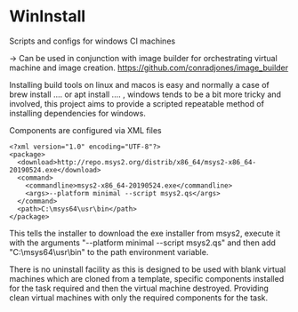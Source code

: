 # WinInstall
 Scripts and configs for windows CI machines
 
 -> Can be used in conjunction with image builder for orchestrating virtual machine and image creation. https://github.com/conradjones/image_builder


Installing build tools on linux and macos is easy and normally a case of brew install .... or apt install .... , windows tends to be a bit more tricky and involved, this project aims to provide a scripted repeatable method of installing dependencies for windows.

Components are configured via XML files

```
<?xml version="1.0" encoding="UTF-8"?>
<package>
  <download>http://repo.msys2.org/distrib/x86_64/msys2-x86_64-20190524.exe</download>
  <command>
  	<commandline>msys2-x86_64-20190524.exe</commandline>
	<args>--platform minimal --script msys2.qs</args>
  </command>
  <path>C:\msys64\usr\bin</path>
</package>
```

This tells the installer to download the exe installer from msys2, execute it with the arguments "--platform minimal --script msys2.qs" and then add "C:\msys64\usr\bin" to the path environment variable.

There is no uninstall facility as this is designed to be used with blank virtual machines which are cloned from a template, specific components installed for the task required and then the virtual machine destroyed. Providing clean virtual machines with only the required components for the task.
